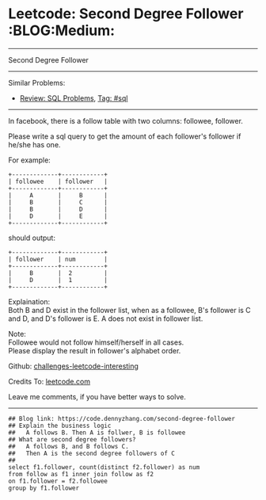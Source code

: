 
# Leetcode: Second Degree Follower     :BLOG:Medium:

---

Second Degree Follower  

---

Similar Problems:  

-   [Review: SQL Problems](https://code.dennyzhang.com/review-sql), [Tag: #sql](https://code.dennyzhang.com/tag/sql)

---

In facebook, there is a follow table with two columns: followee, follower.  

Please write a sql query to get the amount of each follower's follower if he/she has one.  

For example:  

    +-------------+------------+
    | followee    | follower   |
    +-------------+------------+
    |     A       |     B      |
    |     B       |     C      |
    |     B       |     D      |
    |     D       |     E      |
    +-------------+------------+

should output:  

    +-------------+------------+
    | follower    | num        |
    +-------------+------------+
    |     B       |  2         |
    |     D       |  1         |
    +-------------+------------+

Explaination:  
Both B and D exist in the follower list, when as a followee, B's follower is C and D, and D's follower is E. A does not exist in follower list.  

Note:  
Followee would not follow himself/herself in all cases.  
Please display the result in follower's alphabet order.  

Github: [challenges-leetcode-interesting](https://github.com/DennyZhang/challenges-leetcode-interesting/tree/master/problems/second-degree-follower)  

Credits To: [leetcode.com](https://leetcode.com/problems/second-degree-follower/description/)  

Leave me comments, if you have better ways to solve.  

---

    ## Blog link: https://code.dennyzhang.com/second-degree-follower
    ## Explain the business logic
    ##   A follows B. Then A is follwer, B is followee
    ## What are second degree followers?
    ##   A follows B, and B follows C. 
    ##   Then A is the second degree followers of C
    ##
    select f1.follower, count(distinct f2.follower) as num
    from follow as f1 inner join follow as f2
    on f1.follower = f2.followee
    group by f1.follower

